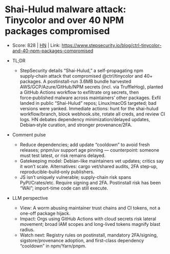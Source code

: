 # Shai-Hulud malware attack: Tinycolor and over 40 NPM packages compromised

- Score: 828 | [HN](https://news.ycombinator.com/item?id=45260741) | Link: https://www.stepsecurity.io/blog/ctrl-tinycolor-and-40-npm-packages-compromised

- TL;DR
  - StepSecurity details “Shai-Hulud,” a self-propagating npm supply‑chain attack that compromised @ctrl/tinycolor and 40+ packages. A postinstall-run 3.6MB bundle harvested AWS/GCP/Azure/GitHub/NPM secrets (incl. via TruffleHog), planted a GitHub Actions workflow to exfiltrate org secrets, then force‑published malware across maintainers’ other packages. Exfil landed in public “Shai-Hulud” repos; Linux/macOS targeted; bad versions were yanked. Immediate actions: hunt for the shai-hulud workflow/branch, block webhook.site, rotate all creds, and review CI logs. HN debates dependency minimization/delayed updates, Debian‑style curation, and stronger provenance/2FA.

- Comment pulse
  - Reduce dependencies; add update “cooldown” to avoid fresh releases; pnpm/uv support age pinning — counterpoint: someone must test latest, or risk remains delayed.
  - Gatekeeping model: Debian-like maintainers vet updates; critics say it won’t scale. Alternatives: cargo vet/shared audits, 2FA step‑up, reproducible-build‑only publishers.
  - JS isn’t uniquely vulnerable; supply-chain risk spans PyPI/Crates/etc. Require signing and 2FA. Postinstall risk has been “WAI”; import-time code can still execute.

- LLM perspective
  - View: A worm abusing maintainer trust chains and CI tokens, not a one-off package hijack.
  - Impact: Orgs using GitHub Actions with cloud secrets risk lateral movement; broad IAM scopes and long-lived tokens magnify blast radius.
  - Watch next: Registry rules on postinstall, mandatory 2FA/signing, sigstore/provenance adoption, and first-class dependency “cooldown” in npm/Yarn/pnpm.
